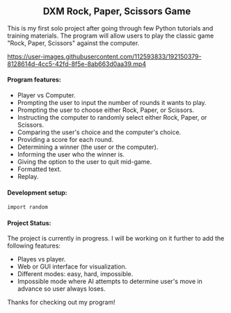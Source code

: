 <h2 align="center">DXM Rock, Paper, Scissors Game</h2>

This is my first solo project after going through few Python tutorials and training materials. The program will allow users to play the classic game "Rock, Paper, Scissors" against the computer.

https://user-images.githubusercontent.com/112593833/192150379-8128614d-4cc5-42fd-8f5e-8ab663d0aa39.mp4

<h4>Program features:</h4>

- Player vs Computer.
- Prompting the user to input the number of rounds it wants to play.
- Prompting the user to choose either Rock, Paper, or Scissors.
- Instructing the computer to randomly select either Rock, Paper, or Scissors.
- Comparing the user's choice and the computer's choice.
- Providing a score for each round.
- Determining a winner (the user or the computer).
- Informing the user who the winner is.
- Giving the option to the user to quit mid-game.
- Formatted text.
- Replay.

<h4>Development setup:</h4>

```sh
import random

```

<h4>Project Status:</h4>

The project is currently in progress. I will be working on it further to add the following features:

- Playes vs player.
- Web or GUI interface for visualization.
- Different modes: easy, hard, impossible.
- Impossible mode where AI attempts to determine user's move in advance so user always loses.

Thanks for checking out my program!

